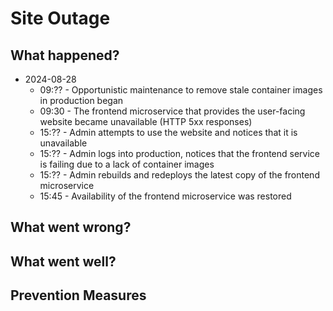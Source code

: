 # Site Outage

## What happened?

- 2024-08-28
  - 09:?? - Opportunistic maintenance to remove stale container images in production began
  - 09:30 - The frontend microservice that provides the user-facing website became unavailable (HTTP 5xx responses)
  - 15:?? - Admin attempts to use the website and notices that it is unavailable
  - 15:?? - Admin logs into production, notices that the frontend service is failing due to a lack of container images
  - 15:?? - Admin rebuilds and redeploys the latest copy of the frontend microservice
  - 15:45 - Availability of the frontend microservice was restored

## What went wrong?

## What went well?

## Prevention Measures
